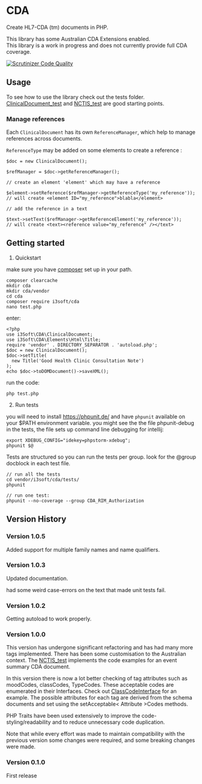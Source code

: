 # CDA

Create HL7-CDA (tm) documents in PHP.

This library has some Australian CDA Extensions enabled.  
This library is a work in progress and does not currently provide full CDA coverage.


[![Scrutinizer Code Quality](https://scrutinizer-ci.com/g/pgee70/cda/badges/quality-score.png?b=master)](https://scrutinizer-ci.com/g/pgee70/cda/?branch=master)

## Usage

To see how to use the library check out the tests folder.  [ClinicalDocument_test](tests/ClinicalDocument_test.php) and [NCTIS_test](tests/NCTIS_test.php)
 are good starting points.


### Manage references

Each `ClinicalDocument` has its own `ReferenceManager`, which help to manage references across documents.

`ReferenceType` may be added on some elements to create a reference :

```
$doc = new ClinicalDocument();

$refManager = $doc->getReferenceManager();

// create an element 'element' which may have a reference

$element->setReference($refManager->getReferenceType('my_reference'));
// will create <element ID="my_reference">blabla</element>

// add the reference in a text

$text->setText($refManager->getReferenceElement('my_reference'));
// will create <text><reference value="my_reference" /></text>

```
## Getting started
1. Quickstart

make sure you have [composer](https://getcomposer.org/download/) set up in your path.

```
composer clearcache
mkdir cda
mkdir cda/vendor
cd cda
composer require i3soft/cda
nano test.php

```
enter:
```
<?php
use i3Soft\CDA\ClinicalDocument;
use i3Soft\CDA\Elements\Html\Title;
require 'vendor' . DIRECTORY_SEPARATOR . 'autoload.php';
$doc = new ClinicalDocument();
$doc->setTitle(
  new Title('Good Health Clinic Consultation Note')
);
echo $doc->toDOMDocument()->saveXML();
```
run the code:
```
php test.php
```

2. Run tests

you will need to install <https://phpunit.de/> and have `phpunit` available on your $PATH environment variable.
you might see the the file phpunit-debug in the tests, the file sets up command line debugging for intellij:

```
export XDEBUG_CONFIG="idekey=phpstorm-xdebug";
phpunit $@
```
Tests are structured so you can run the tests per group.  look for the @group docblock in each test file.

```
// run all the tests
cd vendor/i3soft/cda/tests/
phpunit 

// run one test:
phpunit --no-coverage --group CDA_RIM_Authorization

```

## Version History
### Version 1.0.5
Added support for multiple family names and name qualifiers.
### Version 1.0.3
Updated documentation.

had some weird case-errors on the text that made unit tests fail.

### Version 1.0.2
Getting autoload to work properly.

### Version 1.0.0
This version has undergone significant refactoring and has had many more tags implemented. There has been some 
customisation to the Australian context.  The [NCTIS_test](tests/NCTIS_test.php) implements the code examples for 
an event summary CDA document.

In this version there is now a lot better checking of tag attributes such as moodCodes, classCodes, TypeCodes.  These 
acceptable codes are enumerated  in their Interfaces.  Check out [ClassCodeInterface](lib/Interfaces/ClassCodeInterface.php) 
for an example. The possible attributes for each tag are derived from the schema documents and set using the 
setAcceptable< Attribute >Codes methods.

PHP Traits have been used extensively to improve the code-styling/readability and to reduce unnecessary code duplication.

Note that while every effort was made to maintain compatibility with the previous version some changes were required,
and some breaking changes were made.


### Version 0.1.0
First release